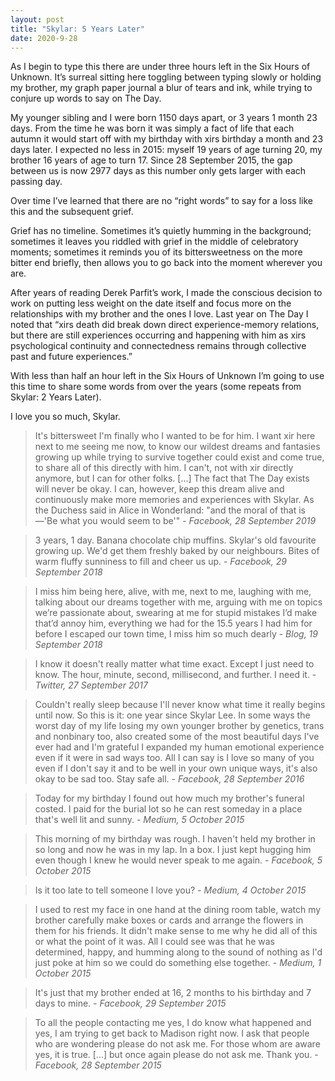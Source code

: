 ```yaml
---
layout: post
title: "Skylar: 5 Years Later"
date: 2020-9-28
---
```


As I begin to type this there are under three hours left in the Six Hours of Unknown. It’s surreal sitting here toggling between typing slowly or holding my brother, my graph paper journal a blur of tears and ink, while trying to conjure up words to say on The Day.

My younger sibling and I were born 1150 days apart, or 3 years 1 month 23 days. From the time he was born it was simply a fact of life that each autumn it would start off with my birthday with xirs birthday a month and 23 days later. I expected no less in 2015: myself 19 years of age turning 20, my brother 16 years of age to turn 17. Since 28 September 2015, the gap between us is now 2977 days as this number only gets larger with each passing day.

Over time I’ve learned that there are no “right words” to say for a loss like this and the subsequent grief.

Grief has no timeline. Sometimes it’s quietly humming in the background; sometimes it leaves you riddled with grief in the middle of celebratory moments; sometimes it reminds you of its bittersweetness on the more bitter end briefly, then allows you to go back into the moment wherever you are.

After years of reading Derek Parfit’s work, I made the conscious decision to work on putting less weight on the date itself and focus more on the relationships with my brother and the ones I love. Last year on The Day I noted that “xirs death did break down direct experience-memory relations, but there are still experiences occurring and happening with him as xirs psychological continuity and connectedness remains through collective past and future experiences.”

With less than half an hour left in the Six Hours of Unknown I’m going to use this time to share some words from over the years (some repeats from Skylar: 2 Years Later).

I love you so much, Skylar.

> It's bittersweet I'm finally who I wanted to be for him. I want xir here next to me seeing me now, to know our wildest dreams and fantasies growing up while trying to survive together could exist and come true, to share all of this directly with him. I can't, not with xir directly anymore, but I can for other folks. [...] The fact that The Day exists will never be okay. I can, however, keep this dream alive and continuously make more memories and experiences with Skylar. As the Duchess said in Alice in Wonderland: "and the moral of that is—'Be what you would seem to be'" - _Facebook, 28 September 2019_

> 3 years, 1 day. Banana chocolate chip muffins. Skylar's old favourite growing up. We'd get them freshly baked by our neighbours. Bites of warm fluffy sunniness to fill and cheer us up. - _Facebook, 29 September 2018_

> I miss him being here, alive, with me, next to me, laughing with me, talking about our dreams together with me, arguing with me on topics we’re passionate about, swearing at me for stupid mistakes I’d make that’d annoy him, everything we had for the 15.5 years I had him for before I escaped our town time, I miss him so much dearly - _Blog, 19 September 2018_

> I know it doesn't really matter what time exact. Except I just need to know. The hour, minute, second, millisecond, and further. I need it. - _Twitter, 27 September 2017_

> Couldn't really sleep because I'll never know what time it really begins until now. So this is it: one year since Skylar Lee. In some ways the worst day of my life losing my own younger brother by genetics, trans and nonbinary too, also created some of the most beautiful days I've ever had and I'm grateful I expanded my human emotional experience even if it were in sad ways too. All I can say is I love so many of you even if I don't say it and to be well in your own unique ways, it's also okay to be sad too. Stay safe all. - _Facebook, 28 September 2016_

> Today for my birthday I found out how much my brother's funeral costed. I paid for the burial lot so he can rest someday in a place that's well lit and sunny. - _Medium, 5 October 2015_

> This morning of my birthday was rough. I haven't held my brother in so long and now he was in my lap. In a box. I just kept hugging him even though I knew he would never speak to me again. - _Facebook, 5 October 2015_

> Is it too late to tell someone I love you? - _Medium, 4 October 2015_

> I used to rest my face in one hand at the dining room table, watch my brother carefully make boxes or cards and arrange the flowers in them for his friends. It didn't make sense to me why he did all of this or what the point of it was. All I could see was that he was determined, happy, and humming along to the sound of nothing as I'd just poke at him so we could do something else together. - _Medium, 1 October 2015_

> It's just that my brother ended at 16, 2 months to his birthday and 7 days to mine. - _Facebook, 29 September 2015_

> To all the people contacting me yes, I do know what happened and yes, I am trying to get back to Madison right now. I ask that people who are wondering please do not ask me. For those whom are aware yes, it is true. [...] but once again please do not ask me. Thank you. - _Facebook, 28 September 2015_
